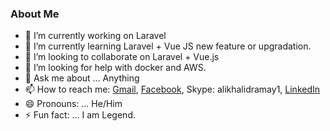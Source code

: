 ### About Me

- 🔭 I’m currently working on Laravel
- 🌱 I’m currently learning Laravel + Vue JS new feature or upgradation.
- 👯 I’m looking to collaborate on Laravel + Vue.js
- 🤔 I’m looking for help with docker and AWS.
- 💬 Ask me about ... Anything
- 📫 How to reach me: [Gmail](mailto:alikhalidramay@gmail.com), [Facebook](https://www.facebook.com/alikhalid681), Skype: alikhalidramay1, [LinkedIn](https://www.linkedin.com/in/alikhalid1)
- 😄 Pronouns: ... He/Him
- ⚡ Fun fact: ... I am Legend.

